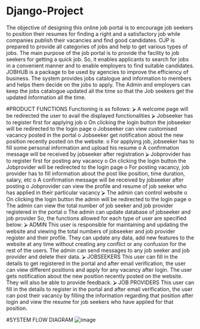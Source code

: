# Django-Project
The objective of designing this online job portal is to encourage job seekers to position their resumes 
for finding a right and a satisfactory job while companies publish their vacancies and find good 
candidates. OJP is prepared to provide all categories of jobs and help to get various types of jobs. The 
main purpose of the job portal is to provide the facility to job seekers for getting a quick job. So, it 
enables applicants to search for jobs in a convenient manner and to enable employers to find suitable 
candidates.
JOBHUB is a package to be used by agencies to improve the efficiency of business. The system 
provides jobs catalogue and information to members and helps them decide on the jobs to apply. The 
Admin and employers can keep the jobs catalogue updated all the time so that the Job seekers get the 
updated information all the time.

#PRODUCT FUNCTIONS
Functioning is as follows:
⮚ A welcome page will be redirected the user to avail the displayed functionalities
⮚ Jobseeker has to register first for applying job
  o On clicking the login button the jobseeker will be redirected to the login page
  o Jobseeker can view customised vacancy posted in the portal
  o Jobseeker get notification about the new position recently posted on the website.
  o For applying job, jobseeker has to fill some personal information and upload his resume
  o A confirmation message will be received by jobseeker after registration
⮚ Jobprovider has to register first for posting any vacancy
  o On clicking the login button the Jobprovider will be redirected to the login page
  o For posting vacancy, job provider has to fill information about the post like position, 
  time duration, salary, etc
  o A confirmation message will be received by jobseeker after posting
  o Jobprovider can view the profile and resume of job seeker who has applied in their 
  particular vacancy 
⮚ The admin can control website
  o On clicking the login button the admin will be redirected to the login page
  o The admin can view the total number of job seeker and job provider registered in the 
  portal
  o The admin can update database of jobseeker and job provider
So, the functions allowed for each type of user are specified below:
⮚ ADMIN
This user is responsible for maintaining and updating the website and viewing the total numbers 
of jobseeker and job provider register and their profile. They can update any data, add new 
features to the website at any time without creating any conflict or any confusion for the rest of 
the users. The admin can send messages to any job seeker and job provider and delete their data.
⮚ JOBSEEKERS
This user can fill in the details to get registered in the portal and after email verification, the user 
can view different positions and apply for any vacancy after login. The user gets notification 
about the new position recently posted on the website. They will also be able to provide 
feedback.
⮚ JOB PROVIDERS
This user can fill in the details to register in the portal and after email verification, the user can post their 
vacancy by filling the information regarding that position after login and view the resume for job seekers 
who have applied for that position.

#SYSTEM FLOW DIAGRAM
![image](https://user-images.githubusercontent.com/86514115/192155830-487649b7-92dd-4a2a-a9a7-bbd1c41dce38.png)


